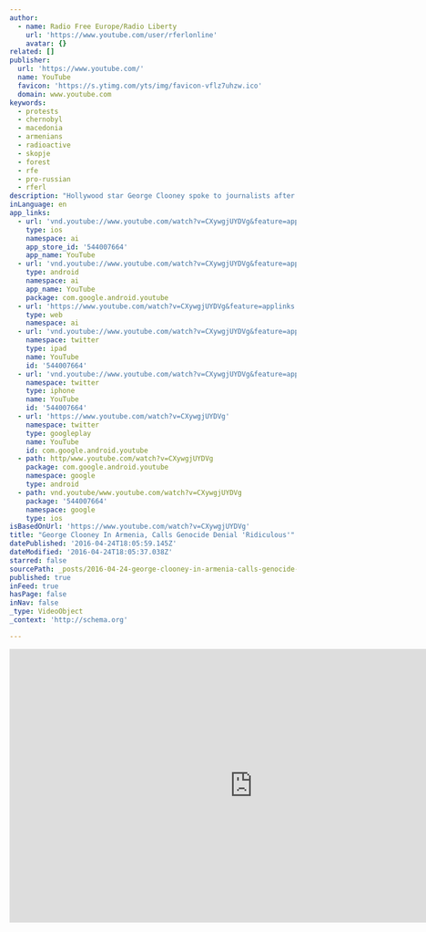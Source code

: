 ```yaml
---
author:
  - name: Radio Free Europe/Radio Liberty
    url: 'https://www.youtube.com/user/rferlonline'
    avatar: {}
related: []
publisher:
  url: 'https://www.youtube.com/'
  name: YouTube
  favicon: 'https://s.ytimg.com/yts/img/favicon-vflz7uhzw.ico'
  domain: www.youtube.com
keywords:
  - protests
  - chernobyl
  - macedonia
  - armenians
  - radioactive
  - skopje
  - forest
  - rfe
  - pro-russian
  - rferl
description: "Hollywood star George Clooney spoke to journalists after addressing the Second Global Forum Against the Crime of Genocide in Yerevan on April 23. (RFE/RL's Armenian Service) Originally published at - http://www.rferl.org/media/video/armenia-georga-clooney-yerevan/27692851.html"
inLanguage: en
app_links:
  - url: 'vnd.youtube://www.youtube.com/watch?v=CXywgjUYDVg&feature=applinks'
    type: ios
    namespace: ai
    app_store_id: '544007664'
    app_name: YouTube
  - url: 'vnd.youtube://www.youtube.com/watch?v=CXywgjUYDVg&feature=applinks'
    type: android
    namespace: ai
    app_name: YouTube
    package: com.google.android.youtube
  - url: 'https://www.youtube.com/watch?v=CXywgjUYDVg&feature=applinks'
    type: web
    namespace: ai
  - url: 'vnd.youtube://www.youtube.com/watch?v=CXywgjUYDVg&feature=applinks'
    namespace: twitter
    type: ipad
    name: YouTube
    id: '544007664'
  - url: 'vnd.youtube://www.youtube.com/watch?v=CXywgjUYDVg&feature=applinks'
    namespace: twitter
    type: iphone
    name: YouTube
    id: '544007664'
  - url: 'https://www.youtube.com/watch?v=CXywgjUYDVg'
    namespace: twitter
    type: googleplay
    name: YouTube
    id: com.google.android.youtube
  - path: http/www.youtube.com/watch?v=CXywgjUYDVg
    package: com.google.android.youtube
    namespace: google
    type: android
  - path: vnd.youtube/www.youtube.com/watch?v=CXywgjUYDVg
    package: '544007664'
    namespace: google
    type: ios
isBasedOnUrl: 'https://www.youtube.com/watch?v=CXywgjUYDVg'
title: "George Clooney In Armenia, Calls Genocide Denial 'Ridiculous'"
datePublished: '2016-04-24T18:05:59.145Z'
dateModified: '2016-04-24T18:05:37.038Z'
starred: false
sourcePath: _posts/2016-04-24-george-clooney-in-armenia-calls-genocide-denial-ridiculous.md
published: true
inFeed: true
hasPage: false
inNav: false
_type: VideoObject
_context: 'http://schema.org'

---
```

<iframe src="https://cdn.embedly.com/widgets/media.html?src=https%3A%2F%2Fwww.youtube.com%2Fembed%2FCXywgjUYDVg%3Ffeature%3Doembed&amp;url=https%3A%2F%2Fwww.youtube.com%2Fwatch%3Fv%3DCXywgjUYDVg&amp;image=https%3A%2F%2Fi.ytimg.com%2Fvi%2FCXywgjUYDVg%2Fhqdefault.jpg&amp;key=b7d04c9b404c499eba89ee7072e1c4f7&amp;type=text%2Fhtml&amp;schema=youtube" width="854" height="480" scrolling="no" frameborder="0" allowfullscreen="" style=""></iframe>